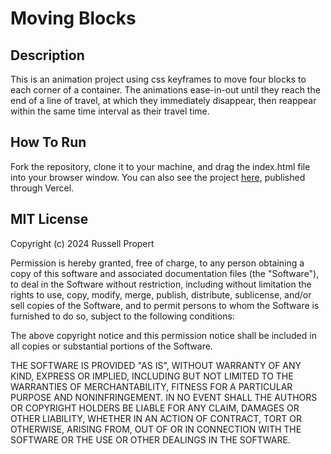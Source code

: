 # Moving Blocks

## Description
This is an animation project using css keyframes to move four blocks to each corner of a container. The animations ease-in-out until they reach the end of a line of travel, at which they immediately disappear, then reappear within the same time interval as their travel time.

## How To Run
Fork the repository, clone it to your machine, and drag the index.html file into your browser window. You can also see the project [here](https://moving-blocks.vercel.app/), published through Vercel.

## MIT License
Copyright (c) 2024 Russell Propert

Permission is hereby granted, free of charge, to any person obtaining a copy
of this software and associated documentation files (the "Software"), to deal
in the Software without restriction, including without limitation the rights
to use, copy, modify, merge, publish, distribute, sublicense, and/or sell
copies of the Software, and to permit persons to whom the Software is
furnished to do so, subject to the following conditions:

The above copyright notice and this permission notice shall be included in all
copies or substantial portions of the Software.

THE SOFTWARE IS PROVIDED "AS IS", WITHOUT WARRANTY OF ANY KIND, EXPRESS OR
IMPLIED, INCLUDING BUT NOT LIMITED TO THE WARRANTIES OF MERCHANTABILITY,
FITNESS FOR A PARTICULAR PURPOSE AND NONINFRINGEMENT. IN NO EVENT SHALL THE
AUTHORS OR COPYRIGHT HOLDERS BE LIABLE FOR ANY CLAIM, DAMAGES OR OTHER
LIABILITY, WHETHER IN AN ACTION OF CONTRACT, TORT OR OTHERWISE, ARISING FROM,
OUT OF OR IN CONNECTION WITH THE SOFTWARE OR THE USE OR OTHER DEALINGS IN THE
SOFTWARE.
